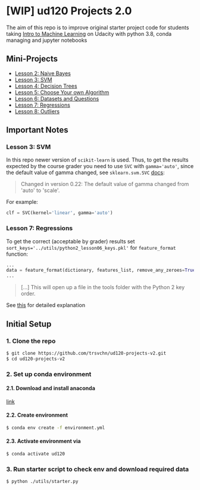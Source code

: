 # [WIP] ud120 Projects 2.0

The aim of this repo is to improve original starter project code for students taking
[Intro to Machine Learning](https://classroom.udacity.com/courses/ud120) on Udacity with
python 3.8, conda managing and jupyter notebooks


## Mini-Projects

- [Lesson 2: Naive Bayes](./lesson-2-naive-bayes/nb_author_id.ipynb)
- [Lesson 3: SVM](./lesson-3-svm/svm_author_id.ipynb)
- [Lesson 4: Decision Trees](./lesson-4-decision-tree/dt_author_id.ipynb)
- [Lesson 5: Choose Your own Algorithm](./lesson-5-choose-your-own/your_algorithm.ipynb)
- [Lesson 6: Datasets and Questions](./lesson-6-datasets-questions/explore_enron_data.ipynb)
- [Lesson 7: Regressions](./lesson-7-regression/finance_regression.ipynb)
- [Lesson 8: Outliers](./lesson-8-outliers/outlier_removal_regression.ipynb)


## Important Notes

### Lesson 3: SVM

In this repo newer version of `scikit-learn` is used. Thus, to get the results expected by the course grader
you need to use `SVC` with `gamma='auto'`, since the default value of gamma changed, see `sklearn.svm.SVC` [docs](https://scikit-learn.org/stable/modules/generated/sklearn.svm.SVC.html):
> Changed in version 0.22: The default value of gamma changed from 'auto' to 'scale'.

For example:

```python
clf = SVC(kernel='linear', gamma='auto')
```

### Lesson 7: Regressions

To get the correct (acceptable by grader) results set `sort_keys='../utils/python2_lesson06_keys.pkl'` for
`feature_format` function:

```python
...
data = feature_format(dictionary, features_list, remove_any_zeroes=True, sort_keys='../utils/python2_lesson06_keys.pkl')
...
```

> [...] This will open up a file in the tools folder with the Python 2 key order.

 See [this](https://classroom.udacity.com/courses/ud120/lessons/2301748537/concepts/30416086000923) for detailed explanation


## Initial Setup

### 1. Clone the repo

```bash
$ git clone https://github.com/trsvchn/ud120-projects-v2.git
$ cd ud120-projects-v2
```

### 2. Set up conda environment

#### 2.1. Download and install anaconda

[link](https://www.anaconda.com/distribution/)

#### 2.2. Create environment

```bash
$ conda env create -f environment.yml
```

#### 2.3. Activate environment via

```bash
$ conda activate ud120
```

### 3. Run starter script to check env and download required data

```bash
$ python ./utils/starter.py
```
